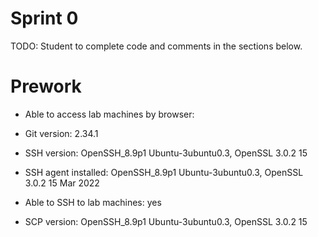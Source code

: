 # Sprint 0
TODO: Student to complete code and comments in the sections below.

# Prework
- Able to access lab machines by browser:

- Git version: 2.34.1

- SSH version: OpenSSH_8.9p1 Ubuntu-3ubuntu0.3, OpenSSL 3.0.2 15

- SSH agent installed:  OpenSSH_8.9p1 Ubuntu-3ubuntu0.3, OpenSSL 3.0.2 15 Mar 2022
- Able to SSH to lab machines: yes
- SCP version: OpenSSH_8.9p1 Ubuntu-3ubuntu0.3, OpenSSL 3.0.2 15
